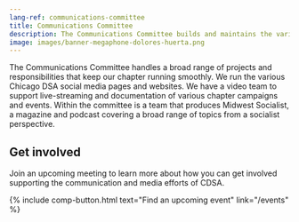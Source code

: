 ```yaml
---
lang-ref: communications-committee
title: Communications Committee
description: The Communications Committee builds and maintains the various lines of communication, both external and internal, of Chicago DSA.
image: images/banner-megaphone-dolores-huerta.png
---
```


The Communications Committee handles a broad range of projects and responsibilities that keep our chapter running smoothly. We run the various Chicago DSA social media pages and websites. We have a video team to support live-streaming and documentation of various chapter campaigns and events. Within the committee is a team that produces Midwest Socialist, a magazine and podcast covering a broad range of topics from a socialist perspective.

## Get involved

Join an upcoming meeting to learn more about how you can get involved supporting the communication and media efforts of CDSA.

{% include comp-button.html text="Find an upcoming event" link="/events" %}
